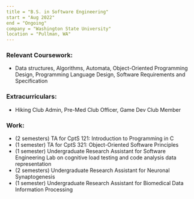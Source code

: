 ```yaml
---
title = "B.S. in Software Engineering"
start = "Aug 2022"
end = "Ongoing"
company = "Washington State University"
location = "Pullman, WA"
---
```

### Relevant Coursework:
- Data structures, Algorithms, Automata, Object-Oriented Programming Design, Programming Language Design, Software Requirements and Specification

### Extracurriculars:
- Hiking Club Admin, Pre-Med Club Officer, Game Dev Club Member

### Work:
- (2 semesters) TA for CptS 121: Introduction to Programming in C
- (1 semester) TA for CptS 321: Object-Oriented Software Principles
- (1 semester) Undergraduate Research Assistant for Software Engineering Lab on cognitive load testing and code analysis data representation
- (2 semesters) Undergraduate Research Assistant for Neuronal Synaptogenesis
- (1 semester) Undergraduate Research Assistant for Biomedical Data Information Processing